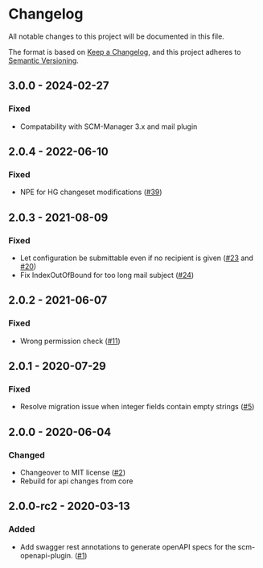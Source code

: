 # Changelog
All notable changes to this project will be documented in this file.

The format is based on [Keep a Changelog](https://keepachangelog.com/en/1.0.0/),
and this project adheres to [Semantic Versioning](https://semver.org/spec/v2.0.0.html).

## 3.0.0 - 2024-02-27
### Fixed
- Compatability with SCM-Manager 3.x and mail plugin

## 2.0.4 - 2022-06-10
### Fixed
- NPE for HG changeset modifications ([#39](https://github.com/scm-manager/scm-notify-plugin/pull/39))

## 2.0.3 - 2021-08-09
### Fixed
- Let configuration be submittable even if no recipient is given ([#23](https://github.com/scm-manager/scm-notify-plugin/pull/23) and [#20](https://github.com/scm-manager/scm-notify-plugin/pull/20))
- Fix IndexOutOfBound for too long mail subject ([#24](https://github.com/scm-manager/scm-notify-plugin/pull/24))

## 2.0.2 - 2021-06-07
### Fixed
- Wrong permission check ([#11](https://github.com/scm-manager/scm-notify-plugin/pull/11))

## 2.0.1 - 2020-07-29
### Fixed
- Resolve migration issue when integer fields contain empty strings ([#5](https://github.com/scm-manager/scm-notify-plugin/pull/5))

## 2.0.0 - 2020-06-04
### Changed
- Changeover to MIT license ([#2](https://github.com/scm-manager/scm-notify-plugin/pull/2))
- Rebuild for api changes from core

## 2.0.0-rc2 - 2020-03-13
### Added
- Add swagger rest annotations to generate openAPI specs for the scm-openapi-plugin. ([#1](https://github.com/scm-manager/scm-notify-plugin/pull/1))

